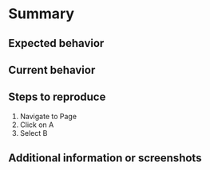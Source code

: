 # Summary #

<!-- Summarize the issue in 1-3 sentences -->
<!-- User should be able to do X but when user clicks on A its doing Z. -->

## Expected behavior ##

<!-- Describe what would happen if this were successful -->
<!-- When the user clicks on A they should have X happen. -->

## Current behavior ##

<!-- Describe what happens now that is not intended -->
<!-- When the user clicks on A they are being directed to Z. -->

## Steps to reproduce ##

<!-- Include detailed step-by-step instructions for how to get to the error -->

1. Navigate to Page
1. Click on A
1. Select B

## Additional information or screenshots ##

<!-- Include any information that might help explain the what or the why -->
<!-- Screenshots of the issue are extremely helpful! -->

